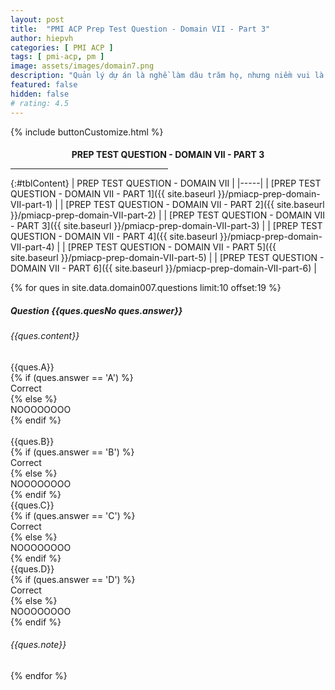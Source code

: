 ```yaml
---
layout: post
title:  "PMI ACP Prep Test Question - Domain VII - Part 3"
author: hiepvh
categories: [ PMI ACP ]
tags: [ pmi-acp, pm ]
image: assets/images/domain7.png
description: "Quản lý dự án là nghề làm dâu trăm họ, nhưng niềm vui là được học hỏi mỗi ngày, mỗi giờ, mỗi thời điểm."
featured: false
hidden: false
# rating: 4.5
---
```


{% include  buttonCustomize.html %}

<!-- Title Block -->
<div id="titleBlock" style="text-align: center;">
  <h4 style="margin-bottom: 0px;"> PREP TEST QUESTION - DOMAIN VII - PART 3</h4>
  <hr style="width: 50%;">
</div>

{:#tblContent}
| PREP TEST QUESTION - DOMAIN VII |
|-----|
| [PREP TEST QUESTION - DOMAIN VII - PART 1]({{ site.baseurl }}/pmiacp-prep-domain-VII-part-1) |
| [PREP TEST QUESTION - DOMAIN VII - PART 2]({{ site.baseurl }}/pmiacp-prep-domain-VII-part-2) |
| [PREP TEST QUESTION - DOMAIN VII - PART 3]({{ site.baseurl }}/pmiacp-prep-domain-VII-part-3) |
| [PREP TEST QUESTION - DOMAIN VII - PART 4]({{ site.baseurl }}/pmiacp-prep-domain-VII-part-4) |
| [PREP TEST QUESTION - DOMAIN VII - PART 5]({{ site.baseurl }}/pmiacp-prep-domain-VII-part-5) |
| [PREP TEST QUESTION - DOMAIN VII - PART 6]({{ site.baseurl }}/pmiacp-prep-domain-VII-part-6) |

{% for ques in site.data.domain007.questions limit:10 offset:19 %}
<!-- QUESTION -->
<div class="text-card">
  <div class="heading">
    <h5>Question {{ques.quesNo ques.answer}} </h5>
    <h6>{{ques.content}}</h6>
  </div>

  <div class="headingAnswer">
    <!-- Answer A -->
    <div class="flip">
      <div class="flipContent">
        <div class="front">
          {{ques.A}}
        </div>
        {% if (ques.answer == 'A') %}
          <div class="back" style="display: block">Correct</div>
        {% else %}  
          <div class="back">NOOOOOOOO</div>
        {% endif %}
      </div>
    </div>
    <br class="clear" />
    <!-- Answer B -->
    <div class="flip">
      <div class="flipContent">
        <div class="front">
          {{ques.B}}
        </div>
        {% if (ques.answer == 'B') %}
          <div class="back" style="display: block">Correct</div>
        {% else %}  
          <div class="back">NOOOOOOOO</div>
        {% endif %}
      </div>
    </div>
    <!-- Answer C -->
    <div class="flip">
      <div class="flipContent">
        <div class="front">
          {{ques.C}}
        </div>
        {% if (ques.answer == 'C') %}
          <div class="back">Correct</div>
        {% else %}  
          <div class="back">NOOOOOOOO</div>
        {% endif %}
      </div>
    </div>
    <!-- Answer D -->
    <div class="flip">
      <div class="flipContent">
        <div class="front">
          {{ques.D}}
        </div>
        {% if (ques.answer == 'D') %}
          <div class="back">Correct</div>
        {% else %}  
          <div class="back">NOOOOOOOO</div>
        {% endif %}
      </div>
    </div>
    <!-- Note--> 
    <div class="text-box-note">
      <h6>{{ques.note}}</h6>
    </div>
  </div>

</div>
{% endfor %}